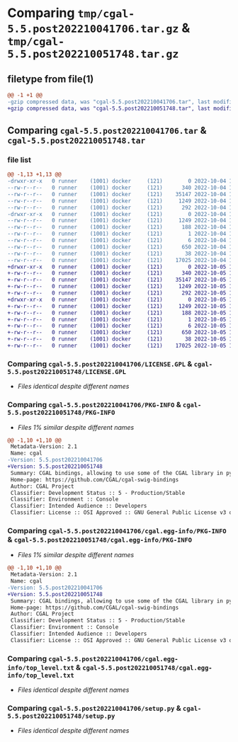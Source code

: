 # Comparing `tmp/cgal-5.5.post202210041706.tar.gz` & `tmp/cgal-5.5.post202210051748.tar.gz`

## filetype from file(1)

```diff
@@ -1 +1 @@
-gzip compressed data, was "cgal-5.5.post202210041706.tar", last modified: Tue Oct  4 15:56:03 2022, max compression
+gzip compressed data, was "cgal-5.5.post202210051748.tar", last modified: Wed Oct  5 16:13:44 2022, max compression
```

## Comparing `cgal-5.5.post202210041706.tar` & `cgal-5.5.post202210051748.tar`

### file list

```diff
@@ -1,13 +1,13 @@
-drwxr-xr-x   0 runner    (1001) docker     (121)        0 2022-10-04 15:56:03.702389 cgal-5.5.post202210041706/
--rw-r--r--   0 runner    (1001) docker     (121)      340 2022-10-04 15:55:54.000000 cgal-5.5.post202210041706/LICENSE.COMMERCIAL
--rw-r--r--   0 runner    (1001) docker     (121)    35147 2022-10-04 15:55:54.000000 cgal-5.5.post202210041706/LICENSE.GPL
--rw-r--r--   0 runner    (1001) docker     (121)     1249 2022-10-04 15:56:03.702389 cgal-5.5.post202210041706/PKG-INFO
--rw-r--r--   0 runner    (1001) docker     (121)      292 2022-10-04 15:55:54.000000 cgal-5.5.post202210041706/README.md
-drwxr-xr-x   0 runner    (1001) docker     (121)        0 2022-10-04 15:56:03.702389 cgal-5.5.post202210041706/cgal.egg-info/
--rw-r--r--   0 runner    (1001) docker     (121)     1249 2022-10-04 15:56:03.000000 cgal-5.5.post202210041706/cgal.egg-info/PKG-INFO
--rw-r--r--   0 runner    (1001) docker     (121)      188 2022-10-04 15:56:03.000000 cgal-5.5.post202210041706/cgal.egg-info/SOURCES.txt
--rw-r--r--   0 runner    (1001) docker     (121)        1 2022-10-04 15:56:03.000000 cgal-5.5.post202210041706/cgal.egg-info/dependency_links.txt
--rw-r--r--   0 runner    (1001) docker     (121)        6 2022-10-04 15:56:03.000000 cgal-5.5.post202210041706/cgal.egg-info/requires.txt
--rw-r--r--   0 runner    (1001) docker     (121)      650 2022-10-04 15:56:03.000000 cgal-5.5.post202210041706/cgal.egg-info/top_level.txt
--rw-r--r--   0 runner    (1001) docker     (121)       38 2022-10-04 15:56:03.702389 cgal-5.5.post202210041706/setup.cfg
--rw-r--r--   0 runner    (1001) docker     (121)    17025 2022-10-04 15:55:54.000000 cgal-5.5.post202210041706/setup.py
+drwxr-xr-x   0 runner    (1001) docker     (121)        0 2022-10-05 16:13:44.071141 cgal-5.5.post202210051748/
+-rw-r--r--   0 runner    (1001) docker     (121)      340 2022-10-05 16:13:29.000000 cgal-5.5.post202210051748/LICENSE.COMMERCIAL
+-rw-r--r--   0 runner    (1001) docker     (121)    35147 2022-10-05 16:13:29.000000 cgal-5.5.post202210051748/LICENSE.GPL
+-rw-r--r--   0 runner    (1001) docker     (121)     1249 2022-10-05 16:13:44.071141 cgal-5.5.post202210051748/PKG-INFO
+-rw-r--r--   0 runner    (1001) docker     (121)      292 2022-10-05 16:13:29.000000 cgal-5.5.post202210051748/README.md
+drwxr-xr-x   0 runner    (1001) docker     (121)        0 2022-10-05 16:13:44.071141 cgal-5.5.post202210051748/cgal.egg-info/
+-rw-r--r--   0 runner    (1001) docker     (121)     1249 2022-10-05 16:13:43.000000 cgal-5.5.post202210051748/cgal.egg-info/PKG-INFO
+-rw-r--r--   0 runner    (1001) docker     (121)      188 2022-10-05 16:13:43.000000 cgal-5.5.post202210051748/cgal.egg-info/SOURCES.txt
+-rw-r--r--   0 runner    (1001) docker     (121)        1 2022-10-05 16:13:43.000000 cgal-5.5.post202210051748/cgal.egg-info/dependency_links.txt
+-rw-r--r--   0 runner    (1001) docker     (121)        6 2022-10-05 16:13:43.000000 cgal-5.5.post202210051748/cgal.egg-info/requires.txt
+-rw-r--r--   0 runner    (1001) docker     (121)      650 2022-10-05 16:13:43.000000 cgal-5.5.post202210051748/cgal.egg-info/top_level.txt
+-rw-r--r--   0 runner    (1001) docker     (121)       38 2022-10-05 16:13:44.071141 cgal-5.5.post202210051748/setup.cfg
+-rw-r--r--   0 runner    (1001) docker     (121)    17025 2022-10-05 16:13:29.000000 cgal-5.5.post202210051748/setup.py
```

### Comparing `cgal-5.5.post202210041706/LICENSE.GPL` & `cgal-5.5.post202210051748/LICENSE.GPL`

 * *Files identical despite different names*

### Comparing `cgal-5.5.post202210041706/PKG-INFO` & `cgal-5.5.post202210051748/PKG-INFO`

 * *Files 1% similar despite different names*

```diff
@@ -1,10 +1,10 @@
 Metadata-Version: 2.1
 Name: cgal
-Version: 5.5.post202210041706
+Version: 5.5.post202210051748
 Summary: CGAL bindings, allowing to use some of the CGAL library in python.
 Home-page: https://github.com/CGAL/cgal-swig-bindings
 Author: CGAL Project
 Classifier: Development Status :: 5 - Production/Stable
 Classifier: Environment :: Console
 Classifier: Intended Audience :: Developers
 Classifier: License :: OSI Approved :: GNU General Public License v3 or later (GPLv3+)
```

### Comparing `cgal-5.5.post202210041706/cgal.egg-info/PKG-INFO` & `cgal-5.5.post202210051748/cgal.egg-info/PKG-INFO`

 * *Files 1% similar despite different names*

```diff
@@ -1,10 +1,10 @@
 Metadata-Version: 2.1
 Name: cgal
-Version: 5.5.post202210041706
+Version: 5.5.post202210051748
 Summary: CGAL bindings, allowing to use some of the CGAL library in python.
 Home-page: https://github.com/CGAL/cgal-swig-bindings
 Author: CGAL Project
 Classifier: Development Status :: 5 - Production/Stable
 Classifier: Environment :: Console
 Classifier: Intended Audience :: Developers
 Classifier: License :: OSI Approved :: GNU General Public License v3 or later (GPLv3+)
```

### Comparing `cgal-5.5.post202210041706/cgal.egg-info/top_level.txt` & `cgal-5.5.post202210051748/cgal.egg-info/top_level.txt`

 * *Files identical despite different names*

### Comparing `cgal-5.5.post202210041706/setup.py` & `cgal-5.5.post202210051748/setup.py`

 * *Files identical despite different names*

